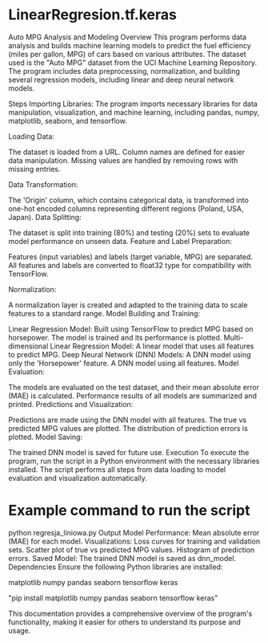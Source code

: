 # LinearRegresion.tf.keras

Auto MPG Analysis and Modeling
Overview
This program performs data analysis and builds machine learning models to predict the fuel efficiency (miles per gallon, MPG) of cars based on various attributes. The dataset used is the "Auto MPG" dataset from the UCI Machine Learning Repository. The program includes data preprocessing, normalization, and building several regression models, including linear and deep neural network models.

Steps
Importing Libraries: The program imports necessary libraries for data manipulation, visualization, and machine learning, including pandas, numpy, matplotlib, seaborn, and tensorflow.

Loading Data:

The dataset is loaded from a URL.
Column names are defined for easier data manipulation.
Missing values are handled by removing rows with missing entries.

Data Transformation:

The 'Origin' column, which contains categorical data, is transformed into one-hot encoded columns representing different regions (Poland, USA, Japan).
Data Splitting:

The dataset is split into training (80%) and testing (20%) sets to evaluate model performance on unseen data.
Feature and Label Preparation:

Features (input variables) and labels (target variable, MPG) are separated.
All features and labels are converted to float32 type for compatibility with TensorFlow.

Normalization:

A normalization layer is created and adapted to the training data to scale features to a standard range.
Model Building and Training:

Linear Regression Model: Built using TensorFlow to predict MPG based on horsepower. The model is trained and its performance is plotted.
Multi-dimensional Linear Regression Model: A linear model that uses all features to predict MPG.
Deep Neural Network (DNN) Models:
A DNN model using only the 'Horsepower' feature.
A DNN model using all features.
Model Evaluation:

The models are evaluated on the test dataset, and their mean absolute error (MAE) is calculated.
Performance results of all models are summarized and printed.
Predictions and Visualization:

Predictions are made using the DNN model with all features.
The true vs predicted MPG values are plotted.
The distribution of prediction errors is plotted.
Model Saving:

The trained DNN model is saved for future use.
Execution
To execute the program, run the script in a Python environment with the necessary libraries installed. The script performs all steps from data loading to model evaluation and visualization automatically.


# Example command to run the script
python regresja_liniowa.py
Output
Model Performance: Mean absolute error (MAE) for each model.
Visualizations:
Loss curves for training and validation sets.
Scatter plot of true vs predicted MPG values.
Histogram of prediction errors.
Saved Model: The trained DNN model is saved as dnn_model.
Dependencies
Ensure the following Python libraries are installed:

matplotlib
numpy
pandas
seaborn
tensorflow
keras



"pip install matplotlib numpy pandas seaborn tensorflow keras"

This documentation provides a comprehensive overview of the program's functionality, making it easier for others to understand its purpose and usage.

